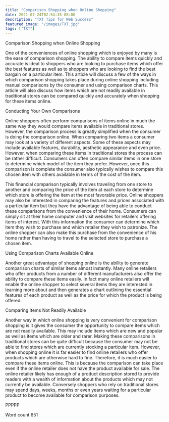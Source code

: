 ```yaml
---
title: "Comparison Shopping when Online Shopping"
date: 2021-07-24T02:54:35-08:00
description: "TXT Tips for Web Success"
featured_image: "/images/TXT.jpg"
tags: ["TXT"]
---
```


Comparison Shopping when Online Shopping

One of the conveniences of online shopping which is enjoyed by many is the ease of comparison shopping. The ability to compare items quickly and accurate is ideal to shoppers who are looking to purchase items which offer the best features as well as to shoppers who are looking to find the best bargain on a particular item. This article will discuss a few of the ways in which comparison shopping takes place during online shopping including manual comparisons by the consumer and using comparison charts. This article will also discuss how items which are not readily available in traditional stores can be compared quickly and accurately when shopping for these items online. 

Conducting Your Own Comparisons

Online shoppers often perform comparisons of items online in much the same way they would compare items available in traditional stores. However, the comparison process is greatly simplified when the consumer is doing the comparison online. When comparing two items a consumer may look at a variety of different aspects. Some of these aspects may include available features, durability, aesthetic appearance and even price. However, when comparing these items in traditional stores the process can be rather difficult. Consumers can often compare similar items in one store to determine which model of the item they prefer. However, once this comparison is complete the consumer also typically wishes to compare this chosen item with others available in terms of the cost of the item.

This financial comparison typically involves traveling from one store to another and comparing the price of the item at each store to determine which store is offering the item at the most favorable price. Online shoppers may also be interested in comparing the features and prices associated with a particular item but they have the advantage of being able to conduct these comparisons from the convenience of their home. Consumers can simply sit at their home computer and visit websites for retailers offering items of interest. With this information the consumer can determine which item they wish to purchase and which retailer they wish to patronize. The online shopper can also make this purchase from the convenience of his home rather than having to travel to the selected store to purchase a chosen item. 

Using Comparison Charts Available Online

Another great advantage of shopping online is the ability to generate comparison charts of similar items almost instantly. Many online retailers who offer products from a number of different manufacturers also offer the ability to compare these items easily. In fact many online retailers will enable the online shopper to select several items they are interested in learning more about and then generates a chart outlining the essential features of each product as well as the price for which the product is being offered. 

Comparing Items Not Readily Available

Another way in which online shopping is very convenient for comparison shopping is it gives the consumer the opportunity to compare items which are not readily available. This may include items which are new and popular as well as items which are older and rarer. Making these comparisons in traditional stores can be quite difficult because the consumer may not be able to find stores which are currently stocking a particular item. However, when shopping online it is far easier to find online retailers who offer products which are otherwise hard to fine. Therefore, it is much easier to compare these items online. This is because the comparison can take place even if the online retailer does not have the product available for sale. The online retailer likely has enough of a product description stored to provide readers with a wealth of information about the products which may not currently be available. Conversely shoppers who rely on traditional stores may spend days, weeks, months or even years waiting for a particular product to become available for comparison purposes. 

PPPPP

Word count 651

